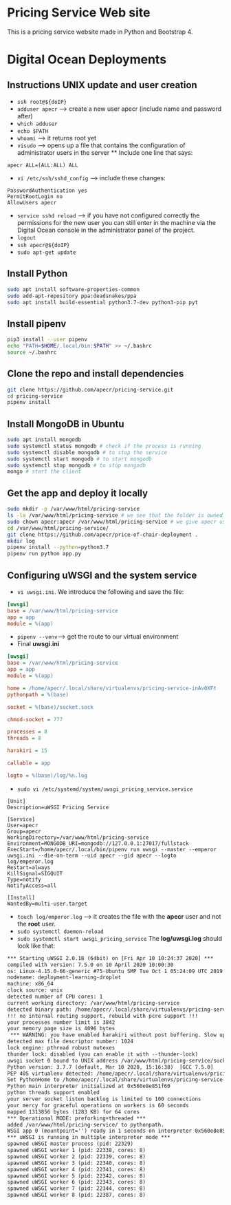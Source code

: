 # Pricing Service Web site

This is a pricing service website made in Python and Bootstrap 4.

# Digital Ocean Deployments

## Instructions UNIX update and user creation

* `ssh root@${doIP}`
* `adduser apecr` --> create a new user apecr (include name and password after)
* `which adduser`
* `echo $PATH`
* `whoami` --> it returns root yet
* `visudo` --> opens up a file that contains the configuration of administrator users in the server
** Include one line that says:
```
apecr ALL=(ALL:ALL) ALL
```

* `vi /etc/ssh/sshd_config` --> include these changes:
```
PasswordAuthentication yes
PermitRootLogin no
AllowUsers apecr
```

* `service sshd reload` --> if you have not configured correctly the permissions for the new user you can still enter in the machine via the Digital Ocean console in the administrator panel of the project.
* `logout`
* `ssh apecr@${doIP}`
* `sudo apt-get update`

## Install Python

```sh
sudo apt install software-properties-common
sudo add-apt-repository ppa:deadsnakes/ppa
sudo apt install build-essential python3.7-dev python3-pip pyt
```

## Install pipenv

```sh
pip3 install --user pipenv
echo "PATH=$HOME/.local/bin:$PATH" >> ~/.bashrc
source ~/.bashrc
```

## Clone the repo and install dependencies

```sh
git clone https://github.com/apecr/pricing-service.git
cd pricing-service
pipenv install
```

## Install MongoDB in Ubuntu

```sh
sudo apt install mongodb
sudo systemctl status mongodb # check if the process is running
sudo systemctl disable mongodb # to stop the service
sudo systemctl start mongodb # to start mongodb
sudo systemctl stop mongodb # to stop mongodb
mongo # start the client
```

## Get the app and deploy it locally

```sh
sudo mkdir -p /var/www/html/pricing-service
ls -la /var/www/html/pricing-service # we see that the folder is owned by user root
sudo chown apecr:apecr /var/www/html/pricing-service # we give apecr user and group to the folder
cd /var/www/html/pricing-service/
git clone https://github.com/apecr/price-of-chair-deployment .
mkdir log
pipenv install --python=python3.7
pipenv run python app.py
```

## Configuring uWSGI and the system service

* `vi uwsgi.ini`. We introduce the following and save the file:

```uwsgi.ini
[uwsgi]
base = /var/www/html/pricing-service
app = app
module = %(app)
```

* `pipenv --venv`--> get the route to our virtual environment
* Final **uwsgi.ini**

```uwsgi.ini
[uwsgi]
base = /var/www/html/pricing-service
app = app
module = %(app)

home = /home/apecr/.local/share/virtualenvs/pricing-service-inAv0XFt
pythonpath = %(base)

socket = %(base)/socket.sock

chmod-socket = 777

processes = 8
threads = 8

harakiri = 15

callable = app

logto = %(base)/log/%n.log
```

* `sudo vi /etc/systemd/system/uwsgi_pricing_service.service`

```uwsgi_pricing_service.service
[Unit]
Description=uWSGI Pricing Service

[Service]
User=apecr
Group=apecr
WorkingDirectory=/var/www/html/pricing-service
Environment=MONGODB_URI=mongodb://127.0.0.1:27017/fullstack
ExecStart=/home/apecr/.local/bin/pipenv run uwsgi --master --emperor uwsgi.ini --die-on-term --uid apecr --gid apecr --logto log/emperor.log
Restart=always
KillSignal=SIGQUIT
Type=notify
NotifyAccess=all

[Install]
WantedBy=multi-user.target
```

* `touch log/emperor.log` --> it creates the file with the **apecr** user and not the **root** user.
* `sudo systemctl daemon-reload`
* `sudo systemctl start uwsgi_pricing_service` The **log/uwsgi.log** should look like that:

```txt
*** Starting uWSGI 2.0.18 (64bit) on [Fri Apr 10 10:24:37 2020] ***
compiled with version: 7.5.0 on 10 April 2020 10:00:30
os: Linux-4.15.0-66-generic #75-Ubuntu SMP Tue Oct 1 05:24:09 UTC 2019
nodename: deployment-learning-droplet
machine: x86_64
clock source: unix
detected number of CPU cores: 1
current working directory: /var/www/html/pricing-service
detected binary path: /home/apecr/.local/share/virtualenvs/pricing-service-inAv0XFt/bin/uwsgi
!!! no internal routing support, rebuild with pcre support !!!
your processes number limit is 3842
your memory page size is 4096 bytes
 *** WARNING: you have enabled harakiri without post buffering. Slow upload could be rejected on post-unbuffered webservers ***
detected max file descriptor number: 1024
lock engine: pthread robust mutexes
thunder lock: disabled (you can enable it with --thunder-lock)
uwsgi socket 0 bound to UNIX address /var/www/html/pricing-service/socket.sock fd 3
Python version: 3.7.7 (default, Mar 10 2020, 15:16:38)  [GCC 7.5.0]
PEP 405 virtualenv detected: /home/apecr/.local/share/virtualenvs/pricing-service-inAv0XFt
Set PythonHome to /home/apecr/.local/share/virtualenvs/pricing-service-inAv0XFt
Python main interpreter initialized at 0x560e8e851f60
python threads support enabled
your server socket listen backlog is limited to 100 connections
your mercy for graceful operations on workers is 60 seconds
mapped 1313856 bytes (1283 KB) for 64 cores
*** Operational MODE: preforking+threaded ***
added /var/www/html/pricing-service/ to pythonpath.
WSGI app 0 (mountpoint='') ready in 1 seconds on interpreter 0x560e8e851f60 pid: 22329 (default app)
*** uWSGI is running in multiple interpreter mode ***
spawned uWSGI master process (pid: 22329)
spawned uWSGI worker 1 (pid: 22338, cores: 8)
spawned uWSGI worker 2 (pid: 22339, cores: 8)
spawned uWSGI worker 3 (pid: 22340, cores: 8)
spawned uWSGI worker 4 (pid: 22341, cores: 8)
spawned uWSGI worker 5 (pid: 22342, cores: 8)
spawned uWSGI worker 6 (pid: 22343, cores: 8)
spawned uWSGI worker 7 (pid: 22344, cores: 8)
spawned uWSGI worker 8 (pid: 22387, cores: 8)
```



